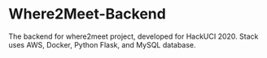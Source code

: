 # Where2Meet-Backend
The backend for where2meet project, developed for HackUCI 2020. Stack uses AWS, Docker, Python Flask, and MySQL database.
